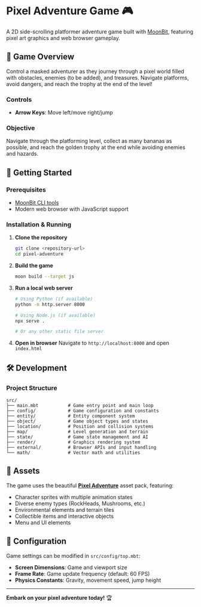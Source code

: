 # Pixel Adventure Game 🎮

A 2D side-scrolling platformer adventure game built with
[MoonBit](https://moonbitlang.com), featuring pixel art graphics and web browser
gameplay.

## 🎯 Game Overview

Control a masked adventurer as they journey through a pixel world filled with
obstacles, enemies (to be added), and treasures. Navigate platforms, avoid
dangers, and reach the trophy at the end of the level!

### Controls

- **Arrow Keys**: Move left/move right/jump

### Objective

Navigate through the platforming level, collect as many bananas as possible, and
reach the golden trophy at the end while avoiding enemies and hazards.

## 🚀 Getting Started

### Prerequisites

- [MoonBit CLI tools](https://moonbitlang.com/download/)
- Modern web browser with JavaScript support

### Installation & Running

1. **Clone the repository**
   ```bash
   git clone <repository-url>
   cd pixel-adventure
   ```

2. **Build the game**
   ```bash
   moon build --target js
   ```

3. **Run a local web server**
   ```bash
   # Using Python (if available)
   python -m http.server 8000

   # Using Node.js (if available)
   npx serve .

   # Or any other static file server
   ```

4. **Open in browser** Navigate to `http://localhost:8000` and open `index.html`

## 🛠️ Development

### Project Structure

```
src/
├── main.mbt           # Game entry point and main loop
├── config/            # Game configuration and constants
├── entity/            # Entity component system
├── object/            # Game object types and states
├── location/          # Position and collision systems
├── map/               # Level generation and terrain
├── state/             # Game state management and AI
├── render/            # Graphics rendering system
├── external/          # Browser APIs and input handling
└── math/              # Vector math and utilities
```

## 🎨 Assets

The game uses the beautiful
[**Pixel Adventure**](https://pixelfrog-assets.itch.io/pixel-adventure-1) asset
pack, featuring:

- Character sprites with multiple animation states
- Diverse enemy types (RockHeads, Mushrooms, etc.)
- Environmental elements and terrain tiles
- Collectible items and interactive objects
- Menu and UI elements

## 🔧 Configuration

Game settings can be modified in `src/config/top.mbt`:

- **Screen Dimensions**: Game and viewport size
- **Frame Rate**: Game update frequency (default: 60 FPS)
- **Physics Constants**: Gravity, movement speed, jump height

---

**Embark on your pixel adventure today!** 🏆
